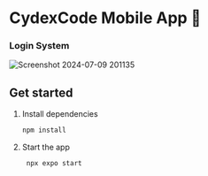 # CydexCode Mobile App 👋

### Login System
![Screenshot 2024-07-09 201135](https://github.com/CydexCode/CydexCode_Mobile_App/assets/112784979/07a43b24-77f6-43ba-bdcd-9ca508e15363)


## Get started 

1. Install dependencies

   ```bash
   npm install
   ```

2. Start the app

   ```bash
    npx expo start
   ```

